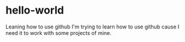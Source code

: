 # hello-world
Leaning how to use github
I'm trying to learn how to use github cause I need it to work with some projects of mine.
